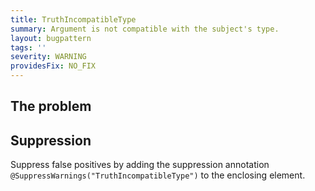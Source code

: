 ```yaml
---
title: TruthIncompatibleType
summary: Argument is not compatible with the subject's type.
layout: bugpattern
tags: ''
severity: WARNING
providesFix: NO_FIX
---
```


<!--
*** AUTO-GENERATED, DO NOT MODIFY ***
To make changes, edit the @BugPattern annotation or the explanation in docs/bugpattern.
-->

## The problem


## Suppression
Suppress false positives by adding the suppression annotation `@SuppressWarnings("TruthIncompatibleType")` to the enclosing element.

